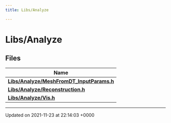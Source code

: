 ```yaml
---
title: Libs/Analyze

---
```


# Libs/Analyze



## Files

| Name           |
| -------------- |
| **[Libs/Analyze/MeshFromDT_InputParams.h](../Files/MeshFromDT__InputParams_8h.md#file-meshfromdt-inputparams.h)**  |
| **[Libs/Analyze/Reconstruction.h](../Files/Reconstruction_8h.md#file-reconstruction.h)**  |
| **[Libs/Analyze/Vis.h](../Files/Vis_8h.md#file-vis.h)**  |






-------------------------------

Updated on 2021-11-23 at 22:14:03 +0000
